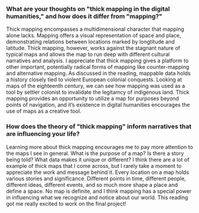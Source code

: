 ### What are your thoughts on "thick mapping in the digital humanities," and how does it differ from "mapping?"
Thick mapping encompasses a multidimensional character that mapping alone lacks. Mapping offers a visual representation of space and place, demonstrating relations between locations marked by longtitude and latitude. Thick mapping, however, works against the stagnant nature of typical maps and allows the map to run deep with different cultural narratives and analysis. I appreciate that thick mapping gives a platform to other important, potentially radical forms of mapping like counter-mapping and alternative mapping. As discussed in the reading, mappable data holds a history closely tied to violent European colonial conquests. Looking at maps of the eighteenth century, we can see how mapping was used as a tool by settler colonist to invalidate the legitamcy of indigenous land. Thick mapping provides an opportunity to utilize a map for purposes beyond points of navigation, and it’s existence in digital humanities encourages the use of maps as a creative tool.

### How does the theory of "thick mapping" inform narratives that are influencing your life?
Learning more about thick mapping encourages me to pay more attention to the maps I see in general. What is the purpose of a map? Is there a story being told? What data makes it unique or different? I think there are a lot of example of thick maps that I come across, but I rarely take a moment to appreciate the work and message behind it. Every location on a map holds various stories and significance. Different points in time, different people, different ideas, different events, and so much more shape a place and define a space. No map is definite, and I think mapping has a special power in influencing what we recognize and notice about our world. This reading got me really excited to work on the final project!
